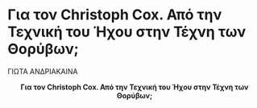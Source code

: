 # Για τον Christoph Cox. Από την Τεχνική του Ήχου στην Τέχνη των Θορύβων;

<p alignt="center"> ΓΙΩΤΑ ΑΝΔΡΙΑΚΑΙΝΑ </p>

<p align="center"> <b> Για τον Christoph Cox.
Από την Τεχνική του Ήχου στην Τέχνη των Θορύβων;
  </b> </p>

